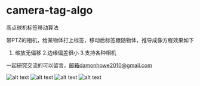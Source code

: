 # camera-tag-algo
高点球机标签移动算法

带PTZ的相机，给某物体打上标签，移动后标签跟随物体，推导成像方程效果如下
1. 缩放无偏移
2.边缘偏差很小
3.支持各种相机

一起研究交流的可以留言，邮箱damonhowe2010@gmail.com

![alt text](https://github.com/ihjmh/camera-tag-algo/blob/master/4291575352907_.pic_hd.jpg)
![alt text](https://github.com/ihjmh/camera-tag-algo/blob/master/4281575352882_.pic_hd.jpg)
![alt text](https://github.com/ihjmh/camera-tag-algo/blob/master/4271575352847_.pic_hd.jpg)
![alt text](https://github.com/ihjmh/camera-tag-algo/blob/master/4261575352818_.pic_hd.jpg)



